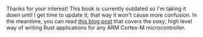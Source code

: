 Thanks for your interest! This book is currently outdated so I'm taking it down
until I get time to update it; that way it won't cause more confusion. In the
meantime, you can read [this blog post] that covers the *easy*, high level way
of writing Rust applications for any ARM Cortex-M microcontroller.

[this blog post]: http://blog.japaric.io/quickstart/

<!-- # FAQ -->

<!-- ## Can I use my Arduino to follow this material? -->

<!-- If you have an Arduino Due then the answer is yes. -->

<!-- The other Arduinos have AVR processors and `rustc` can't compile programs for that architecture yet. -->
<!-- See [Why ARM Cortex-M micros?] for more details. -->

<!-- [Why ARM Cortex-M micros?]: ./why-arm.html -->
